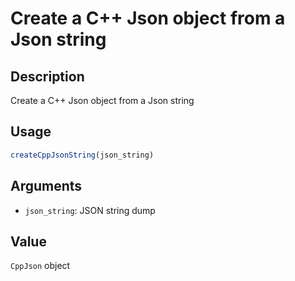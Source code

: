 # Create a C++ Json object from a Json string

## Description

Create a C++ Json object from a Json string

## Usage

```r
createCppJsonString(json_string)
```

## Arguments

* `json_string`: JSON string dump

## Value

`CppJson` object

